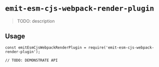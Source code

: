 # `emit-esm-cjs-webpack-render-plugin`

> TODO: description

## Usage

```
const emitEsmCjsWebpackRenderPlugin = require('emit-esm-cjs-webpack-render-plugin');

// TODO: DEMONSTRATE API
```
